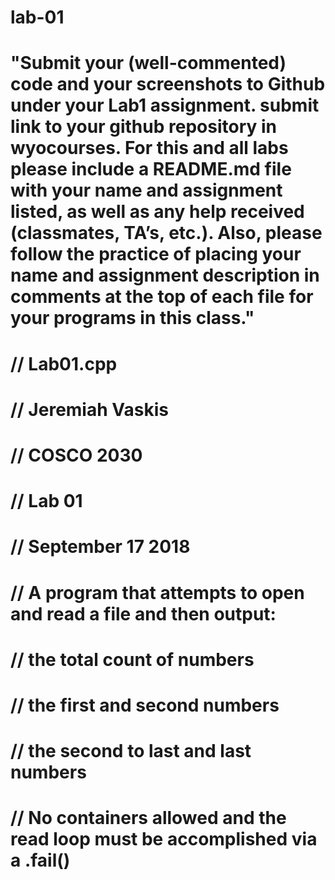 # lab-01
# "Submit your (well-commented) code and your screenshots to Github under your Lab1 assignment. submit link to your github repository in wyocourses. For this and all labs please include a README.md file with your name and assignment listed, as well as any help received (classmates, TA’s, etc.). Also, please follow the practice of placing your name and assignment description in comments at the top of each file for your programs in this class."

# // Lab01.cpp
# // Jeremiah Vaskis
# // COSCO 2030
# // Lab 01
# // September 17 2018

# // A program that attempts to open and read a file and then output:
# //	the total count of numbers
# //	the first and second numbers
# //	the second to last and last numbers
# // No containers allowed and the read loop must be accomplished via a .fail()
